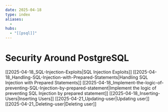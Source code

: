 ```yaml
---
date: 2025-04-18
type: index
aliases:
  -
hubs:
  - "[[psql]]"
---
```


# Security Around PostgreSQL

[[2025-04-18_SQL-Injection-Exploits|SQL Injection Exploits]]
[[2025-04-18_Handling-SQL-Injection-with-Prepared-Statements|Handling SQL Injection with Prepared Statements]]
[[2025-04-18_Implement-the-logic-of-preventing-SQL-Injection-by-prepared-statement|Implement the logic of preventing SQL Injection by prepared statement]]
[[2025-04-18_Inserting-Users|Inserting Users]]
[[2025-04-21_Updating-user|Updating user]]
[[2025-04-21_Deleting-user|Deleting user]]
